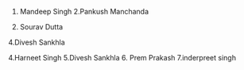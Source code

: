 
1. Mandeep Singh
2.Pankush Manchanda

3. Sourav Dutta

4.Divesh Sankhla


4.Harneet Singh
5.Divesh Sankhla
6. Prem Prakash
7.inderpreet singh
